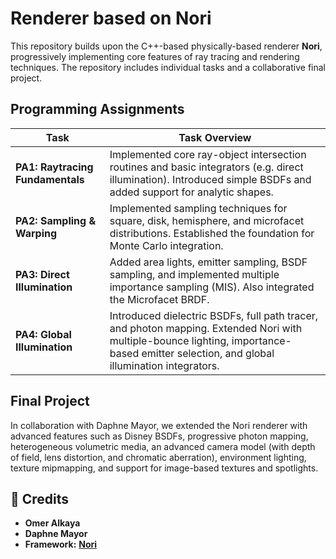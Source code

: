 # Renderer based on Nori

This repository builds upon the C++-based physically-based renderer **Nori**, progressively implementing core features of ray tracing and rendering techniques. The repository includes individual tasks and a collaborative final project.

## Programming Assignments

| Task | Task Overview |
|------------|---------------|
| **PA1: Raytracing Fundamentals** | Implemented core ray-object intersection routines and basic integrators (e.g. direct illumination). Introduced simple BSDFs and added support for analytic shapes. |
| **PA2: Sampling & Warping** | Implemented sampling techniques for square, disk, hemisphere, and microfacet distributions. Established the foundation for Monte Carlo integration. |
| **PA3: Direct Illumination** | Added area lights, emitter sampling, BSDF sampling, and implemented multiple importance sampling (MIS). Also integrated the Microfacet BRDF. |
| **PA4: Global Illumination** | Introduced dielectric BSDFs, full path tracer, and photon mapping. Extended Nori with multiple-bounce lighting, importance-based emitter selection, and global illumination integrators. |

## Final Project

In collaboration with Daphne Mayor, we extended the Nori renderer with advanced features such as Disney BSDFs, progressive photon mapping, heterogeneous volumetric media, an advanced camera model (with depth of field, lens distortion, and chromatic aberration), environment lighting, texture mipmapping, and support for image-based textures and spotlights.

## 👥 Credits
- **Omer Alkaya**
- **Daphne Mayor**
- **Framework:** [**Nori**](https://wjakob.github.io/nori/)



